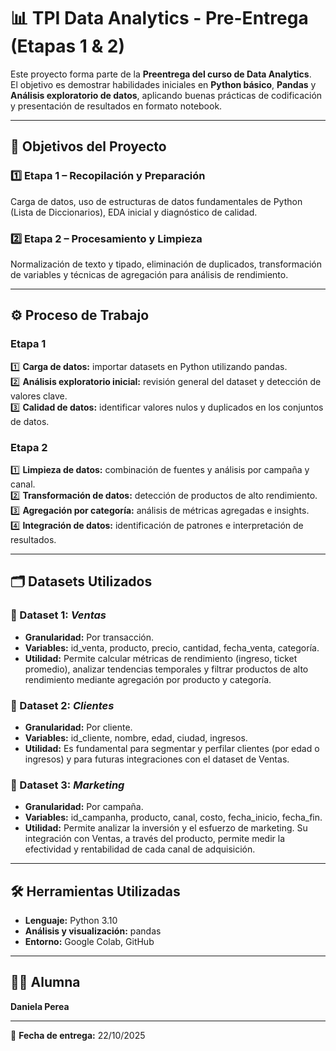 
# 📊 TPI Data Analytics - Pre-Entrega (Etapas 1 & 2)

Este proyecto forma parte de la **Preentrega del curso de Data Analytics**.  
El objetivo es demostrar habilidades iniciales en **Python básico**, **Pandas** y **Análisis exploratorio de datos**, aplicando buenas prácticas de codificación y presentación de resultados en formato notebook.

---

## 🎯 Objetivos del Proyecto

### **1️⃣ Etapa 1 – Recopilación y Preparación**
Carga de datos, uso de estructuras de datos fundamentales de Python (Lista de Diccionarios), EDA inicial y diagnóstico de calidad.

### **2️⃣ Etapa 2 – Procesamiento y Limpieza**
Normalización de texto y tipado, eliminación de duplicados, transformación de variables y técnicas de agregación para análisis de rendimiento.

---

## ⚙️ Proceso de Trabajo

### **Etapa 1**
1️⃣ **Carga de datos:** importar datasets en Python utilizando pandas.  
2️⃣ **Análisis exploratorio inicial:** revisión general del dataset y detección de valores clave.  
3️⃣ **Calidad de datos:** identificar valores nulos y duplicados en los conjuntos de datos.

### **Etapa 2**
1️⃣ **Limpieza de datos:** combinación de fuentes y análisis por campaña y canal.  
2️⃣ **Transformación de datos:** detección de productos de alto rendimiento.  
3️⃣ **Agregación por categoría:** análisis de métricas agregadas e insights.  
4️⃣ **Integración de datos:** identificación de patrones e interpretación de resultados.

---

## 🗂️ Datasets Utilizados

### 📘 Dataset 1: *Ventas*
- **Granularidad:** Por transacción.  
- **Variables:** id_venta, producto, precio, cantidad, fecha_venta, categoría.  
- **Utilidad:** Permite calcular métricas de rendimiento (ingreso, ticket promedio), analizar tendencias temporales y filtrar productos de alto rendimiento mediante agregación por producto y categoría.

### 📘 Dataset 2: *Clientes*
- **Granularidad:** Por cliente.  
- **Variables:** id_cliente, nombre, edad, ciudad, ingresos.  
- **Utilidad:** Es fundamental para segmentar y perfilar clientes (por edad o ingresos) y para futuras integraciones con el dataset de Ventas.

### 📘 Dataset 3: *Marketing*
- **Granularidad:** Por campaña.  
- **Variables:** id_campanha, producto, canal, costo, fecha_inicio, fecha_fin.  
- **Utilidad:** Permite analizar la inversión y el esfuerzo de marketing. Su integración con Ventas, a través del producto, permite medir la efectividad y rentabilidad de cada canal de adquisición.

---

## 🛠️ Herramientas Utilizadas
- **Lenguaje:** Python 3.10  
- **Análisis y visualización:** pandas  
- **Entorno:** Google Colab, GitHub  

---

## 👩‍💻 Alumna

**Daniela Perea**

---

📅 **Fecha de entrega:** 22/10/2025



